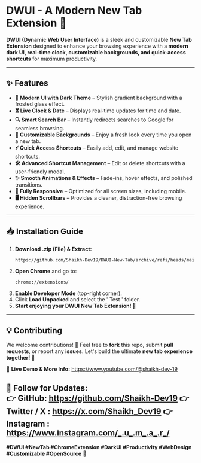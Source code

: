 # **DWUI - A Modern New Tab Extension 🚀**

**DWUI (Dynamic Web User Interface)** is a sleek and customizable **New Tab Extension** designed to enhance your browsing experience with a **modern dark UI, real-time clock, customizable backgrounds, and quick-access shortcuts** for maximum productivity.

---  

## ✨ **Features**  

- **🌙 Modern UI with Dark Theme** – Stylish gradient background with a frosted glass effect.  
- **⏳ Live Clock & Date** – Displays real-time updates for time and date.  
- **🔍 Smart Search Bar** – Instantly redirects searches to Google for seamless browsing.  
- **🎨 Customizable Backgrounds** – Enjoy a fresh look every time you open a new tab.  
- **⚡ Quick Access Shortcuts** – Easily add, edit, and manage website shortcuts.  
- **🛠️ Advanced Shortcut Management** – Edit or delete shortcuts with a user-friendly modal.  
- **✨ Smooth Animations & Effects** – Fade-ins, hover effects, and polished transitions.  
- **📱 Fully Responsive** – Optimized for all screen sizes, including mobile.  
- **🖥️ Hidden Scrollbars** – Provides a cleaner, distraction-free browsing experience.  

---  

## 📥 **Installation Guide**  

1. **Download .zip (File) & Extract:**  
   ```bash
   https://github.com/Shaikh-Dev19/DWUI-New-Tab/archive/refs/heads/main.zip
   ```
2. **Open Chrome** and go to:  
   ```
   chrome://extensions/
   ```  
3. **Enable Developer Mode** (top-right corner).  
4. Click **Load Unpacked** and select the ' Test ' folder.  
5. **Start enjoying your DWUI New Tab Extension! 🚀**  

---  

## 💡 **Contributing**  

We welcome contributions! 🎉 Feel free to **fork** this repo, submit **pull requests**, or report any **issues**. Let's build the ultimate **new tab experience together!** 🤝  

🔗 **Live Demo & More Info:** https://www.youtube.com/@shaikh-dev-19

📌 **Follow for Updates:**  
👉 **GitHub:** https://github.com/Shaikh-Dev19
👉 **Twitter / X :** https://x.com/Shaikh_Dev19
👉 **Instagram :** https://www.instagram.com/_.u_.m_.a_.r_/
---  

**#DWUI #NewTab #ChromeExtension #DarkUI #Productivity #WebDesign #Customizable #OpenSource** 🚀
